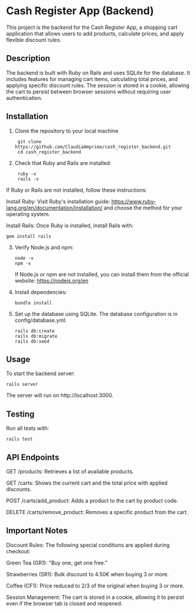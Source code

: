# Cash Register App (Backend)
This project is the backend for the Cash Register App, a shopping cart application that allows users to add products, calculate prices, and apply flexible discount rules.

## Description
The backend is built with Ruby on Rails and uses SQLite for the database. It includes features for managing cart items, calculating total prices, and applying specific discount rules. The session is stored in a cookie, allowing the cart to persist between browser sessions without requiring user authentication.

## Installation

1. Clone the repository to your local machine

   ```
    git clone https://github.com/ClaudiaAmprimo/cash_register_backend.git
    cd cash_register_backend
   ```

2. Check that Ruby and Rails are installed:

   ```
    ruby -v
    rails -v
   ```

  If Ruby or Rails are not installed, follow these instructions:

  Install Ruby: Visit Ruby's installation guide: https://www.ruby-lang.org/en/documentation/installation/ and choose the method for your operating system.

  Install Rails: Once Ruby is installed, install Rails with:

   ```
   gem install rails
   ```


3. Verify Node.js and npm:

   ```
   node -v
   npm -v
   ```

   If Node.js or npm are not installed, you can install them from the official website:
   https://nodejs.org/en

4. Install dependencies:

   ```
   bundle install
   ```

5. Set up the database using SQLite. The database configuration is in config/database.yml:

   ```
   rails db:create
   rails db:migrate
   rails db:seed
   ```

## Usage
To start the backend server:

  ```
  rails server
  ```
The server will run on http://localhost:3000.

## Testing
Run all tests with:

  ```
  rails test
  ```

## API Endpoints

GET /products: Retrieves a list of available products.

GET /carts: Shows the current cart and the total price with applied discounts.

POST /carts/add_product: Adds a product to the cart by product code.

DELETE /carts/remove_product: Removes a specific product from the cart.

## Important Notes

Discount Rules: The following special conditions are applied during checkout:

Green Tea (GR1): "Buy one, get one free."

Strawberries (SR1): Bulk discount to 4.50€ when buying 3 or more.

Coffee (CF1): Price reduced to 2/3 of the original when buying 3 or more.

Session Management: The cart is stored in a cookie, allowing it to persist even if the browser tab is closed and reopened.
